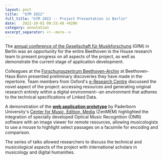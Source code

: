 ```yaml
---
layout: post
title:  "GfM 2022"
full_title: "GfM 2022 -- Project Presentation in Berlin"
date:   2022-10-01 09:33:48 +0200
category: annotation
excerpt_separator: <!--more-->
---
```


The [annual conference of the Gesellschaft für Musikforschung](https://www.musikundmedien.hu-berlin.de/de/musikwissenschaft/gfm2022) (GfM) in Berlin was an opportunity for the entire Beethoven in the House research team to present progress on all aspects of the project, as well as demonstrate the current stage of application development.
<!--more-->
Colleagues at the [Forschungszentrum Beethoven-Archiv](https://www.beethoven.de/en/studies#beethoven-archiv) at Beethoven-Haus Bonn presented preliminary discoveries they have made in the repertoire. Team members from Oxford's [e-Research Centre](https://oerc.ox.ac.uk/) discussed the novel aspect of the project: accessing resources and generating original research entirely within a digital environment--an environment that adheres to the technical specifications of Linked Data.


A demonstration of the __[web application prototype](https://tool.domestic-beethoven.eu/)__ by Paderborn University's [Center for Music, Edition, Media](https://zenmem.de/) (ZenMEM) highlighted the integration of specially developed Optical Music Recognition (OMR) software with an image viewer for remote resources, allowing musicologists to use a mouse to highlight select passages on a facsimile for encoding and comparison.

The series of talks allowed researchers to discuss the technical and musicological aspects of the project with international scholars in musicology and digital humanities.
